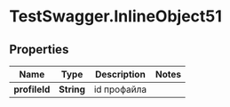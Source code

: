 # TestSwagger.InlineObject51

## Properties

Name | Type | Description | Notes
------------ | ------------- | ------------- | -------------
**profileId** | **String** | id профайла | 


